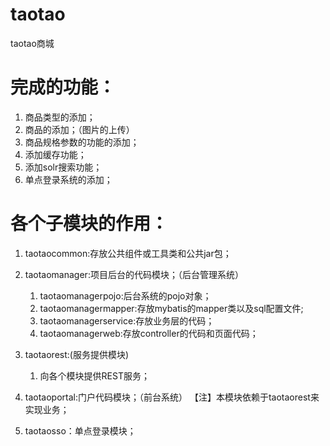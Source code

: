 # taotao
taotao商城

# 完成的功能：
1. 商品类型的添加；
2. 商品的添加；（图片的上传）
3. 商品规格参数的功能的添加；
4. 添加缓存功能；
5. 添加solr搜索功能；
6. 单点登录系统的添加；


# 各个子模块的作用：
1. taotaocommon:存放公共组件或工具类和公共jar包；

2. taotaomanager:项目后台的代码模块；（后台管理系统）
    1. taotaomanagerpojo:后台系统的pojo对象；
    2. taotaomanagermapper:存放mybatis的mapper类以及sql配置文件;
    3. taotaomanagerservice:存放业务层的代码；
    4. taotaomanagerweb:存放controller的代码和页面代码；
    
3. taotaorest:(服务提供模块)
    1. 向各个模块提供REST服务；
    
4. taotaoportal:门户代码模块；（前台系统）
    【注】本模块依赖于taotaorest来实现业务；

5. taotaosso：单点登录模块；
  